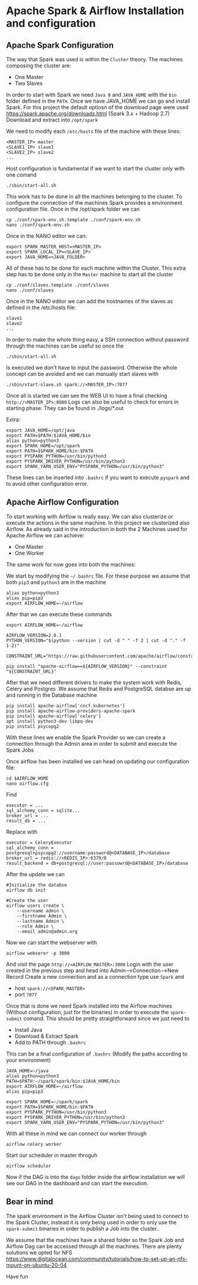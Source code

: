 # Apache Spark & Airflow Installation and configuration

## Apache Spark Configuration
The way that Spark was used is within the `Cluster` theory. The machines composing the cluster are:
- One Master
- Two Slaves

In order to start with Spark we need `Java 8` and `JAVA_HOME` wìth the `bin` folder defined in the `PATH`.
Once we have JAVA_HOME we can go and install Spark. For this project the default optiosn of the download page were used https://spark.apache.org/downloads.html (Spark 3.x + Hadoop 2.7)
Download and extract into `/opt/spark`

We need to modify each `/etc/hosts` file of the machine with these lines:
```
<MASTER_IP> master
<SLAVE1_IP> slave1
<SLAVE2_IP> slave2
...
```
Host configuration is fundamental if we want to start the cluster only with one comand 
```
./sbin/start-all.sh
```
This work has to be done in all the machines belonging to the cluster. To configure the connection of the machines Spark provides a environment configuration file. Once in the /opt/spark folder we can
```
cp ./conf/spark-env.sh.template ./conf/spark-env.sh
nano ./conf/spark-env.sh
```
Once in the NANO editor we can:
```
export SPARK_MASTER_HOST=<MASTER_IP>
export SPARK_LOCAL_IP=<SLAVE_IP>
export JAVA_HOME=<JAVA_FOLDER>
```
All of these has to be done for each machine within the Cluster.
This extra step has to be done only in the `Master` machine to start all the cluster
```
cp ./conf/slaves.template ./conf/slaves
nano ./conf/slaves
```
Once in the NANO editor we can add the hostnames of the slaves as defined in the /etc/hosts file:
```
slave1
slave2
...
```
In order to make the whole thing easy, a SSH connection without password through the machines can be useful so once the 
```
./sbin/start-all.sh
```
Is executed we don't have to input the password. 
Otherwise the whole concept can be avoided and we can manually start slaves with 
```
./sbin/start-slave.sh spark://<MASTER_IP>:7077
```

Once all is started we can see the WEB UI to have a final checking `http://<MASTER_IP>:8080`
Logs can also be useful to check for errors in starting phase. They can be found in ./logs/*.out

Extra:
```
export JAVA_HOME=/opt/java
export PATH=$PATH:$JAVA_HOME/bin
alias python=python3
export SPARK_HOME=/opt/spark
export PATH=$SPARK_HOME/bin:$PATH
export PYSPARK_PYTHON=/usr/bin/python3
export PYSPARK_DRIVER_PYTHON=/usr/bin/python3
export SPARK_YARN_USER_ENV="PYSPARK_PYTHON=/usr/bin/python3"
```
These lines can be inserted into `.bashrc` if you want to execute `pyspark` and to avoid other configuration error.
## Apache Airflow Configuration

To start working with Airflow is really easy. We can also clusterize or execute the actions in the same machine. In this project we clusterized also Airflow. As already said in the introduction in both the 2 Machines used for Apache Airflow we can achieve:
- One Master
- One Worker

The same work for now goes into both the machines:

We start by modifying the `~/.bashrc` file. For these purpose we assume that both `pip3` and `python3` are in the machine
```
alias python=python3
alias pip=pip3
export AIRFLOW_HOME=~/airflow

```
After that we can execute these commands
```
export AIRFLOW_HOME=~/airflow

AIRFLOW_VERSION=2.0.1
PYTHON_VERSION="$(python --version | cut -d " " -f 2 | cut -d "." -f 1-2)"

CONSTRAINT_URL="https://raw.githubusercontent.com/apache/airflow/constraints-${AIRFLOW_VERSION}/constraints-${PYTHON_VERSION}.txt"

pip install "apache-airflow==${AIRFLOW_VERSION}" --constraint "${CONSTRAINT_URL}"

```

After that we need different drivers to make the system work with Redis, Celery and Postgres .We assume that Redis and PostgreSQL databse are up and running in the Database machine
```
pip install apache-airflow['cncf.kubernetes']
pip install apache-airflow-providers-apache-spark
pip install apache-airflow['celery']
apt install python3-dev libpq-dev
pip install psycopg2
```
With these lines we enable the Spark Provider so we can create a connection through the Admin area in order to submit and execute the Spark Jobs


Once airflow has been installed we can head on updating our configuration file:
```
cd $AIRFLOW_HOME
nano airflow.cfg
```
Find 
```
executor = ...
sql_alchemy_conn = sqlite...
broker_url = ...
result_db = ...
```
Replace with
```
executor = CeleryExecutor
sql_alchemy_conn = postgresql+psycopg2://username:password@<DATABASE_IP>/database
broker_url = redis://<REDIS_IP>:6379/0
result_backend = db+postgresql://user:passowrd@<DATABASE_IP>/database
```

After the update we can 
```
#Initialize the databse
airflow db init

#Create the user
airflow users create \
    --username admin \
    --firstname Admin \
    --lastname Admin \
    --role Admin \
    --email admin@admin.org
```

Now we can start the webserver with 
```
airflow webserer -p 3000
```
And visit the page `http://<AIRFLOW_MASTER>:3000`
Login with the user created in the previous step and head into Admin-->Connection-->New Record
Create a new connection and as a connection type use `Spark` and 
- host `spark://<SPARK_MASTER>`
- port `7077`

Once that is done we need Spark installed into the Airflow machines (Without configuration, just for the binaries) in order to execute the `spark-submit` comand. This should be pretty straightforward since we just need to
- Install Java
- Download & Extract Spark
- Add to PATH through `.bashrc`

This can be a final configuration of `.bashrc` (Modify the paths according to your environment)
```
JAVA_HOME=~/java
alias python=python3
PATH=$PATH:~/spark/spark/bin:$JAVA_HOME/bin
export AIRFLOW_HOME=~/airflow
alias pip=pip3

export SPARK_HOME=~/spark/spark
export PATH=$SPARK_HOME/bin:$PATH
export PYSPARK_PYTHON=/usr/bin/python3
export PYSPARK_DRIVER_PYTHON=/usr/bin/python3
export SPARK_YARN_USER_ENV="PYSPARK_PYTHON=/usr/bin/python3"
```

With all these in mind we can connect our worker through
```
airflow celery worker
```

Start our scheduler in master throguh 
```
airflow scheduler
```

Now if the DAG is into the `dags` folder inside the airflow installation we will see our DAG in the dashboard and can start the execution.

## Bear in mind
The spark environment in the Airflow Cluster isn't being used to connect to the Spark Cluster, instead it is only being used in order to only use the `spark-submit` binaries in order to publish a Job into the cluster.

We assume that the machines have a  shared folder so the Spark Job and Airflow Dag can be accessed through all the machines. There are plenty solutions we opted for NFS https://www.digitalocean.com/community/tutorials/how-to-set-up-an-nfs-mount-on-ubuntu-20-04


Have fun
